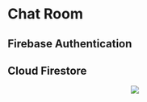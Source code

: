# Chat Room

## Firebase Authentication
## Cloud Firestore


<p align="center">
     <img src="https://user-images.githubusercontent.com/59257905/212478911-092bb462-c70b-49ba-a4f4-f1a47ad4a9c1.jpg">   
  </p>
